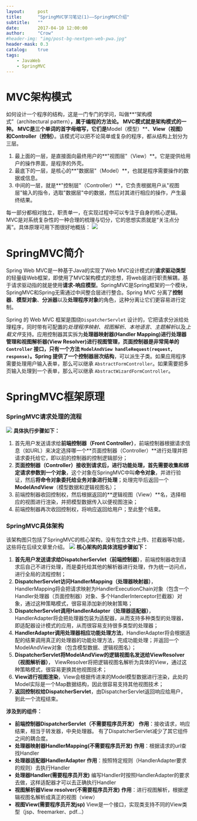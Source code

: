```yaml
---
layout:     post
title:      "SpringMVC学习笔记(1)——SpringMVC介绍"
subtitle:   ""
date:       2017-04-10 12:00:00
author:     "Crow"
#header-img: "img/post-bg-nextgen-web-pwa.jpg"
header-mask: 0.3
catalog:    true
tags:
    - JavaWeb
    - SpringMVC
---
```


# MVC架构模式

如何设计一个程序的结构，这是一门专门的学问，叫做**“架构模式”（architectural pattern）**，属于编程的方法论。 MVC模式就是架构模式的一种。
MVC是三个单词的首字母缩写，它们是**Model（模型）**、**View（视图）**和**Controller（控制）**。该模式可以把不论简单或复杂的程序，都从结构上划分为三层。

1. 最上面的一层，是直接面向最终用户的**"视图层"（View）**。它是提供给用户的操作界面，是程序的外壳。
2. 最底下的一层，是核心的**"数据层"（Model）**，也就是程序需要操作的数据或信息。
3. 中间的一层，就是**"控制层"（Controller）**，它负责根据用户从"视图层"输入的指令，选取"数据层"中的数据，然后对其进行相应的操作，产生最终结果。

每一部分都相对独立，职责单一，在实现过程中可以专注于自身的核心逻辑。MVC是对系统复杂性的一种合理的梳理与切分，它的思想实质就是“关注点分离”。具体原理可用下图很好地概括：
![](http://pic.yupoo.com/crowhawk/GmoLuzsV/11nwbB.jpg)

# SpringMVC简介

Spring Web MVC是一种基于Java的实现了Web MVC设计模式的**请求驱动类型**的轻量级Web框架，即使用了MVC架构模式的思想，将web层进行职责解耦，基于请求驱动指的就是使用**请求-响应模型**。SpringMVC是Spring框架的一个模块，SpringMVC和Spring无需通过中间整合层进行整合。Spring MVC 分离了**控制器**、**模型对象**、**分派器**以及**处理程序对象**的角色，这种分离让它们更容易进行定制。

Spring 的 Web MVC 框架是围绕`DispatcherServlet` 设计的，它把请求分派给处理程序，同时带有可配置的*处理程序映射*、*视图解析*、*本地语言*、*主题解析*以及*上载文件*支持。应用控制器其实拆为**处理器映射器(Handler Mapping)**进行处理器管理和**视图解析器(View Resolver)**进行视图管理，**页面控制器**是非常简单的 `Controller` 接口，只有一个方法 `ModelAndView handleRequest(request, response)`。Spring 提供了一个**控制器层次结构**，可以派生子类。如果应用程序需要处理用户输入表单，那么可以继承 `AbstractFormController`。如果需要把多页输入处理到一个表单，那么可以继承 `AbstractWizardFormController`。

# SpringMVC框架原理

### SpringMVC请求处理的流程

![](http://pic.yupoo.com/crowhawk/Gmpd92DH/medium.jpg)
**具体执行步骤如下：**
1. 首先用户发送请求给**前端控制器（Front Controller）**，前端控制器根据请求信息（如URL）来决定选择哪一个**页面控制器（Controller）**进行处理并把请求委托给它，即以前的控制器的控制逻辑部分；
2. **页面控制器（Controller）**接收到请求后，进行功能处理，首先需要**收集和绑定请求参数到一个对象**，这个对象在SpringMVC中叫**命令对象**，并进行验证，然后**将命令对象委托给业务对象进行处理**；处理完毕后返回一个**ModelAndView**（模型数据和逻辑视图名）；
3. 前端控制器收回控制权，然后根据返回的**逻辑视图（View）**名，选择相应的视图进行渲染，并把模型数据传入以便视图渲染；
4. 前端控制器再次收回控制权，将响应返回给用户；至此整个结束。

### SpringMVC具体架构

该架构图只包括了SpringMVC的核心架构，没有包含文件上传、拦截器等功能，这些将在后续文章里介绍。
![](http://pic.yupoo.com/crowhawk/GmpmZ8CM/U334n.jpg)
**核心架构的具体流程步骤如下：**
1. **首先用户发送请求给DispatcherServlet（前端控制器）**，前端控制器收到请求后自己不进行处理，而是委托给其他的解析器进行处理，作为统一访问点，进行全局的流程控制；
2. **DispatcherServlet访问HandlerMapping（处理器映射器）**， HandlerMapping将会把请求映射为HandlerExecutionChain对象（包含一个Handler处理器（页面控制器）对象、多个HandlerInterceptor拦截器）对象，通过这种策略模式，很容易添加新的映射策略；
3. **DispatcherServlet调用HandlerAdapter（处理器适配器）**，HandlerAdapter将会把处理器包装为适配器，从而支持多种类型的处理器，即适配器设计模式的应用，从而很容易支持很多类型的处理器；
4. **HandlerAdapter调用处理器相应功能处理方法**，HandlerAdapter将会根据适配的结果调用真正的处理器的功能处理方法，完成功能处理；并返回一个ModelAndView对象（包含模型数据、逻辑视图名）；
5. **DispatcherServlet将ModelAndView的逻辑视图名发送给ViewResolver（视图解析器）**， ViewResolver将把逻辑视图名解析为具体的View，通过这种策略模式，很容易更换其他视图技术；
6. **View进行视图渲染**，View会根据传进来的Model模型数据进行渲染，此处的Model实际是一个Map数据结构，因此很容易支持其他视图技术；
7. **返回控制权给DispatcherServlet**，由DispatcherServlet返回响应给用户，到此一个流程结束。

**涉及到的组件：**
+ **前端控制器DispatcherServlet（不需要程序员开发）**
**作用**：接收请求，响应结果，相当于转发器，中央处理器。
有了DispatcherServlet减少了其它组件之间的耦合度。
+ **处理器映射器HandlerMapping(不需要程序员开发)**
**作用**：根据请求的url查找Handler
+ **处理器适配器HandlerAdapter**
**作用**：按照特定规则（HandlerAdapter要求的规则）去执行Handler
+ **处理器Handler(需要程序员开发)**
编写Handler时按照HandlerAdapter的要求去做，这样适配器才可以去正确执行Handler
+ **视图解析器View resolver(不需要程序员开发)**
**作用**：进行视图解析，根据逻辑视图名解析成真正的视图（view）
+ **视图View(需要程序员开发jsp)**
View是一个接口，实现类支持不同的View类型（jsp、freemarker、pdf...）



